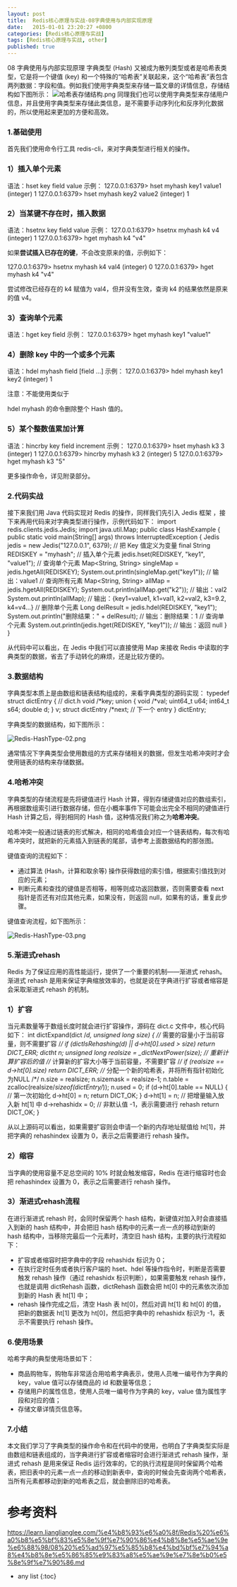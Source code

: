 ```yaml
---
layout: post
title:  Redis核心原理与实战-08字典使用与内部实现原理
date:   2015-01-01 23:20:27 +0800
categories: [Redis核心原理与实战]
tags: [Redis核心原理与实战, other]
published: true
---
```




08 字典使用与内部实现原理
字典类型 (Hash) 又被成为散列类型或者是哈希表类型，它是将一个键值 (key) 和一个特殊的“哈希表”关联起来，这个“哈希表”表包含两列数据：字段和值。例如我们使用字典类型来存储一篇文章的详情信息，存储结构如下图所示： ![哈希表存储结构.png](https://learn.lianglianglee.com/%e4%b8%93%e6%a0%8f/Redis%20%e6%a0%b8%e5%bf%83%e5%8e%9f%e7%90%86%e4%b8%8e%e5%ae%9e%e6%88%98/assets/2020-02-28-031216.png) 同理我们也可以使用字典类型来存储用户信息，并且使用字典类型来存储此类信息，是不需要手动序列化和反序列化数据的，所以使用起来更加的方便和高效。

### 1.基础使用

首先我们使用命令行工具 redis-cli，来对字典类型进行相关的操作。

### 1）插入单个元素

语法：hset key field value 示例：
127.0.0.1:6379> hset myhash key1 value1 (integer) 1 127.0.0.1:6379> hset myhash key2 value2 (integer) 1

### 2）当某键不存在时，插入数据

语法：hsetnx key field value 示例：
127.0.0.1:6379> hsetnx myhash k4 v4 (integer) 1 127.0.0.1:6379> hget myhash k4 "v4"

如果**尝试插入已存在的键**，不会改变原来的值，示例如下：

127.0.0.1:6379> hsetnx myhash k4 val4 (integer) 0 127.0.0.1:6379> hget myhash k4 "v4"

尝试修改已经存在的 k4 赋值为 val4，但并没有生效，查询 k4 的结果依然是原来的值 v4。

### 3）查询单个元素

语法：hget key field 示例：
127.0.0.1:6379> hget myhash key1 "value1"

### 4）删除 key 中的一个或多个元素

语法：hdel myhash field [field …] 示例：
127.0.0.1:6379> hdel myhash key1 key2 (integer) 1

注意：不能使用类似于

hdel myhash
的命令删除整个 Hash 值的。

### 5）某个整数值累加计算

语法：hincrby key field increment 示例：
127.0.0.1:6379> hset myhash k3 3 (integer) 1 127.0.0.1:6379> hincrby myhash k3 2 (integer) 5 127.0.0.1:6379> hget myhash k3 "5"

更多操作命令，详见附录部分。

### 2.代码实战

接下来我们用 Java 代码实现对 Redis 的操作，同样我们先引入 Jedis 框架 ，接下来再用代码来对字典类型进行操作，示例代码如下：
import redis.clients.jedis.Jedis; import java.util.Map; public class HashExample { public static void main(String[] args) throws InterruptedException { Jedis jedis = new Jedis("127.0.0.1", 6379); // 把 Key 值定义为变量 final String REDISKEY = "myhash"; // 插入单个元素 jedis.hset(REDISKEY, "key1", "value1"); // 查询单个元素 Map<String, String> singleMap = jedis.hgetAll(REDISKEY); System.out.println(singleMap.get("key1")); // 输出：value1 // 查询所有元素 Map<String, String> allMap = jedis.hgetAll(REDISKEY); System.out.println(allMap.get("k2")); // 输出：val2 System.out.println(allMap); // 输出：{key1=value1, k1=val1, k2=val2, k3=9.2, k4=v4...} // 删除单个元素 Long delResult = jedis.hdel(REDISKEY, "key1"); System.out.println("删除结果：" + delResult); // 输出：删除结果：1 // 查询单个元素 System.out.println(jedis.hget(REDISKEY, "key1")); // 输出：返回 null } }

从代码中可以看出，在 Jedis 中我们可以直接使用 Map 来接收 Redis 中读取的字典类型的数据，省去了手动转化的麻烦，还是比较方便的。

### 3.数据结构

字典类型本质上是由数组和链表结构组成的，来看字典类型的源码实现：
typedef struct dictEntry { // dict.h void /*key; union { void /*val; uint64_t u64; int64_t s64; double d; } v; struct dictEntry /*next; // 下一个 entry } dictEntry;

字典类型的数据结构，如下图所示：

![Redis-HashType-02.png](https://learn.lianglianglee.com/%e4%b8%93%e6%a0%8f/Redis%20%e6%a0%b8%e5%bf%83%e5%8e%9f%e7%90%86%e4%b8%8e%e5%ae%9e%e6%88%98/assets/2020-02-28-031217.png)

通常情况下字典类型会使用数组的方式来存储相关的数据，但发生哈希冲突时才会使用链表的结构来存储数据。

### 4.哈希冲突

字典类型的存储流程是先将键值进行 Hash 计算，得到存储键值对应的数组索引，再根据数组索引进行数据存储，但在小概率事件下可能会出完全不相同的键值进行 Hash 计算之后，得到相同的 Hash 值，这种情况我们称之为**哈希冲突**。

哈希冲突一般通过链表的形式解决，相同的哈希值会对应一个链表结构，每次有哈希冲突时，就把新的元素插入到链表的尾部，请参考上面数据结构的那张图。

键值查询的流程如下：

* 通过算法 (Hash，计算和取余等) 操作获得数组的索引值，根据索引值找到对应的元素；
* 判断元素和查找的键值是否相等，相等则成功返回数据，否则需要查看 next 指针是否还有对应其他元素，如果没有，则返回 null，如果有的话，重复此步骤。

键值查询流程，如下图所示：

![Redis-HashType-03.png](https://learn.lianglianglee.com/%e4%b8%93%e6%a0%8f/Redis%20%e6%a0%b8%e5%bf%83%e5%8e%9f%e7%90%86%e4%b8%8e%e5%ae%9e%e6%88%98/assets/2020-02-28-031218.png)

### 5.渐进式rehash

Redis 为了保证应用的高性能运行，提供了一个重要的机制——渐进式 rehash。 渐进式 rehash 是用来保证字典缩放效率的，也就是说在字典进行扩容或者缩容是会采取渐进式 rehash 的机制。

### 1）扩容

当元素数量等于数组长度时就会进行扩容操作，源码在 dict.c 文件中，核心代码如下：
int dictExpand(dict /*d, unsigned long size) { //* 需要的容量小于当前容量，则不需要扩容 /*/ if (dictIsRehashing(d) || d->ht[0].used > size) return DICT_ERR; dictht n; unsigned long realsize = _dictNextPower(size); // 重新计算扩容后的值 //* 计算新的扩容大小等于当前容量，不需要扩容 /*/ if (realsize == d->ht[0].size) return DICT_ERR; //* 分配一个新的哈希表，并将所有指针初始化为NULL /*/ n.size = realsize; n.sizemask = realsize-1; n.table = zcalloc(realsize/*sizeof(dictEntry/*)); n.used = 0; if (d->ht[0].table == NULL) { // 第一次初始化 d->ht[0] = n; return DICT_OK; } d->ht[1] = n; // 把增量输入放入新 ht[1] 中 d->rehashidx = 0; // 非默认值 -1，表示需要进行 rehash return DICT_OK; }

从以上源码可以看出，如果需要扩容则会申请一个新的内存地址赋值给 ht[1]，并把字典的 rehashindex 设置为 0，表示之后需要进行 rehash 操作。

### 2）缩容

当字典的使用容量不足总空间的 10% 时就会触发缩容，Redis 在进行缩容时也会把 rehashindex 设置为 0，表示之后需要进行 rehash 操作。

### 3）渐进式rehash流程

在进行渐进式 rehash 时，会同时保留两个 hash 结构，新键值对加入时会直接插入到新的 hash 结构中，并会把旧 hash 结构中的元素一点一点的移动到新的 hash 结构中，当移除完最后一个元素时，清空旧 hash 结构，主要的执行流程如下：

* 扩容或者缩容时把字典中的字段 rehashidx 标识为 0；
* 在执行定时任务或者执行客户端的 hset、hdel 等操作指令时，判断是否需要触发 rehash 操作（通过 rehashidx 标识判断），如果需要触发 rehash 操作，也就是调用 dictRehash 函数，dictRehash 函数会把 ht[0] 中的元素依次添加到新的 Hash 表 ht[1] 中；
* rehash 操作完成之后，清空 Hash 表 ht[0]，然后对调 ht[1] 和 ht[0] 的值，把新的数据表 ht[1] 更改为 ht[0]，然后把字典中的 rehashidx 标识为 -1，表示不需要执行 rehash 操作。

### 6.使用场景

哈希字典的典型使用场景如下：

* 商品购物车，购物车非常适合用哈希字典表示，使用人员唯一编号作为字典的 key，value 值可以存储商品的 id 和数量等信息；
* 存储用户的属性信息，使用人员唯一编号作为字典的 key，value 值为属性字段和对应的值；
* 存储文章详情页信息等。

### 7.小结

本文我们学习了字典类型的操作命令和在代码中的使用，也明白了字典类型实际是由数组和链表组成的，当字典进行扩容或者缩容时会进行渐进式 rehash 操作，渐进式 rehash 是用来保证 Redis 运行效率的，它的执行流程是同时保留两个哈希表，把旧表中的元素一点一点的移动到新表中，查询的时候会先查询两个哈希表，当所有元素都移动到新的哈希表之后，就会删除旧的哈希表。




# 参考资料

https://learn.lianglianglee.com/%e4%b8%93%e6%a0%8f/Redis%20%e6%a0%b8%e5%bf%83%e5%8e%9f%e7%90%86%e4%b8%8e%e5%ae%9e%e6%88%98/08%20%e5%ad%97%e5%85%b8%e4%bd%bf%e7%94%a8%e4%b8%8e%e5%86%85%e9%83%a8%e5%ae%9e%e7%8e%b0%e5%8e%9f%e7%90%86.md

* any list
{:toc}
